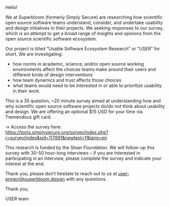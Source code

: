 Hello!

We at Superbloom (formerly Simply Secure) are researching how scientific open source software teams understand, consider, and undertake usability and design initiatives in their projects. We seeking responses to our survey, which is an attempt to get a broad range of insights and opinions from the open source scientific software ecosystem.

Our project is titled “Usable Software Ecosystem Research” or “USER” for short. We are investigating:

  - how norms in academic, science, and/or open source working environments affect the choices teams make around their users and different kinds of design interventions
  - how team dynamics and trust affects those choices
  - what teams would need to be interested in or able to prioritize usability in their work.

This is a 35 question, ~20 minute survey aimed at understanding how and why scientific open source software projects do/do not think about usability and design. We are offering an optional $15 USD for your time via Tremendous gift card.

→ Access the survey here: https://tools.simplysecure.org/survey/index.php?r=survey/index&sid=117891&newtest=Y&lang=en

This research is funded by the Sloan Foundation. We will follow-up this survey with 30-50 hour-long interviews – if you are interested in participating in an interview, please complete the survey and indicate your interest at the end.

Thank you, please don’t hesitate to reach out to us at user-project@superbloom.design with any questions.

Thank you,

USER team
